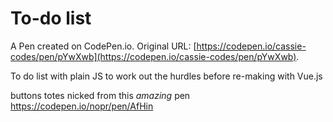 # To-do list

A Pen created on CodePen.io. Original URL: [https://codepen.io/cassie-codes/pen/pYwXwb](https://codepen.io/cassie-codes/pen/pYwXwb).

To do list with plain JS to work out the hurdles before re-making with Vue.js

buttons totes nicked from this *amazing* pen https://codepen.io/nopr/pen/AfHin
